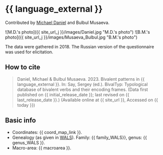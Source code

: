 # {{ language_external }}
Contributed by [Michael Daniel](https://mishadaniel.github.io/) and Bulbul Musaeva. 

![M.D.'s photo]({{ site_url_j }}/images/Daniel.jpg "M.D.'s photo")
![B.M.'s photo]({{ site_url_j }}/images/Musaeva_Bulbul.jpg "B.M.'s photo")


The data were gathered in 2018. The Russian version of the questionnaire was used for elicitation.

## How to cite
> Daniel, Michael & Bulbul Musaeva. 2023. Bivalent patterns in {{ language_external }}. 
> In: Say, Sergey (ed.). BivalTyp: Typological database of bivalent verbs and their encoding frames. 
> (Data first published on {{ initial_release_date }}; last revised on {{ last_release_date }}.) 
> (Available online at {{ site_url }}, Accessed on {{ today }})

## Basic info
- Coordinates: {{ coord_map_link }}.
- Genealogy (as given in [WALS](https://wals.info/)). Family: {{ family_WALS}}, genus: {{ genus_WALS }}.
- Macro-area: {{ macroarea }}.
